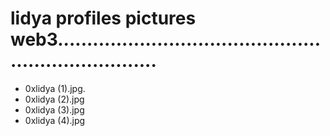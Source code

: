 # lidya profiles pictures web3......................................................................
- 0xlidya (1).jpg.
- 0xlidya (2).jpg
- 0xlidya (3).jpg
- 0xlidya (4).jpg
